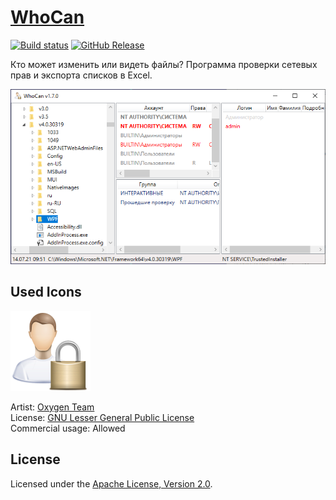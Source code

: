 # [WhoCan]

[![Build status]][appveyor]
[![GitHub Release]][releases]

Кто может изменить или видеть файлы?
Программа проверки сетевых прав и экспорта списков в Excel.

![Рабочее окно приложения]

## Used Icons

![Icon]

Artist: [Oxygen Team]  
License: [GNU Lesser General Public License]  
Commercial usage: Allowed

## License

Licensed under the [Apache License, Version 2.0].

[WhoCan]: http://diev.github.io/WhoCan/
[Apache License, Version 2.0]: LICENSE

[Oxygen Team]: https://iconarchive.com/artist/oxygen-icons.org.html
[GNU Lesser General Public License]: https://www.gnu.org/licenses/lgpl-3.0.html

[appveyor]: https://ci.appveyor.com/project/diev/whocan
[releases]: https://github.com/diev/WhoCan/releases/latest

[Build status]: https://ci.appveyor.com/api/projects/status/xx2lrjca20u5oq19?svg=true
[GitHub Release]: https://img.shields.io/github/release/diev/WhoCan.svg

[Рабочее окно приложения]: docs/assets/images/whocan.png
[Icon]: docs/assets/images/Apps-preferences-desktop-user-password-icon.png
